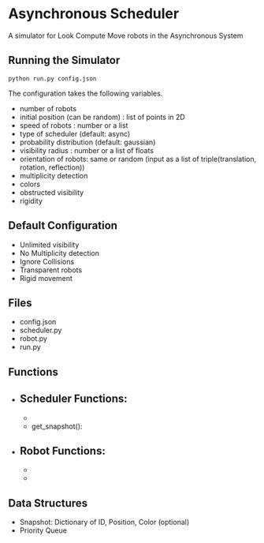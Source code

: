 # Asynchronous Scheduler

A simulator for Look Compute Move robots in the Asynchronous System

## Running the Simulator

`python run.py config.json`

The configuration takes the following variables.
- number of robots
- initial position (can be random) : list of points in 2D
- speed of robots : number or a list
- type of scheduler (default: async)
- probability distribution (default: gaussian)
- visibility radius : number or a list of floats
- orientation of robots: same or random (input as a list of triple(translation, rotation, reflection))
- multiplicity detection
- colors
- obstructed visibility
- rigidity 

## Default Configuration
- Unlimited visibility
- No Multiplicity detection
- Ignore Collisions
- Transparent robots
- Rigid movement

## Files
- config.json
- scheduler.py
- robot.py
- run.py

## Functions
+ Scheduler Functions:
    -
    -
    - get_snapshot(): 

+ Robot Functions:
    -
    -
    -

## Data Structures
+ Snapshot: Dictionary of ID, Position, Color (optional)
+ Priority Queue
